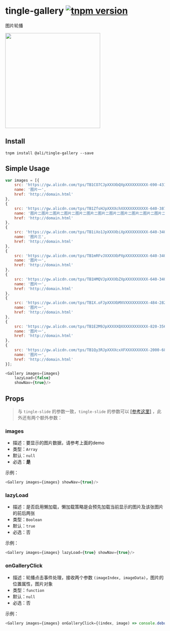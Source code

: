 # tingle-gallery [![tnpm version](http://web.npm.alibaba-inc.com/badge/v/@ali/tingle-gallery.svg?style=flat-square)](http://web.npm.alibaba-inc.com/package/@ali/tingle-gallery)

图片轮播

<img src="https://img.alicdn.com/tps/TB1pu_pJFXXXXX2XFXXXXXXXXXX-640-320.png" width="300"/>

## Install

```
tnpm install @ali/tingle-gallery --save
```

## Simple Usage

```javascript
var images = [{
    src: 'https://gw.alicdn.com/tps/TB1CO7CJpXXXXbQXpXXXXXXXXXX-690-431.jpg',
    name: '图片一',
    href: 'http://domain.html'
},
{
    src: 'https://gw.alicdn.com/tps/TB1ZfsHJpXXXXchXXXXXXXXXXXX-640-387.jpg',
    name: '图片二图片二图片二图片二图片二图片二图片二图片二图片二图片二图片二图片二',
    href: 'http://domain.html'
},
{
    src: 'https://gw.alicdn.com/tps/TB1iXo1JpXXXXbiXpXXXXXXXXXX-640-340.jpg',
    name: '图片三',
    href: 'http://domain.html'
},
{
    src: 'https://gw.alicdn.com/tps/TB1mRFvJXXXXXbPXpXXXXXXXXXX-640-340.jpg',
    name: '图片一',
    href: 'http://domain.html'
},
{
    src: 'https://gw.alicdn.com/tps/TB1HMQVJpXXXXbZXpXXXXXXXXXX-640-340.jpg',
    name: '图片一',
    href: 'http://domain.html'
},
{
    src: 'https://gw.alicdn.com/tps/TB1X.oFJpXXXXbMXVXXXXXXXXXX-484-282.png',
    name: '图片一',
    href: 'http://domain.html'
},
{
    src: 'https://gw.alicdn.com/tps/TB1E2M9JpXXXXXQXXXXXXXXXXXX-820-356.png',
    name: '图片一',
    href: 'http://domain.html'
},
{
    src: 'https://gw.alicdn.com/tps/TB1Qy3RJpXXXXcxXFXXXXXXXXXX-2000-680.jpg',
    name: '图片一',
    href: 'http://domain.html'
}];

<Gallery images={images}
    lazyLoad={false}
    showNav={true}/>
```

## Props

> 与 `tingle-slide` 的参数一致，`tingle-slide` 的参数可以 [[参考这里]](http://gitlab.alibaba-inc.com/tingle-ui/tingle-slide) ，此外还有两个额外参数：

### images

- 描述：要显示的图片数据，请参考上面的demo
- 类型：`Array`
- 默认：`null`
- 必选：**是**

示例：

```javascript
<Gallery images={images} showNav={true}/>
```

### lazyLoad

- 描述：是否启用懒加载，懒加载策略是会预先加载当前显示的图片及该张图片的前后两张
- 类型：`Boolean`
- 默认：`true`
- 必选：否

示例：

```javascript
<Gallery images={images} lazyLoad={true} showNav={true}/>
```

### onGalleryClick

- 描述：轮播点击事件处理，接收两个参数 `(imageIndex, imageData)`，图片的位置属性，图片对象
- 类型：`function`
- 默认：`null`
- 必选：否

示例：

```javascript
<Gallery images={images} onGalleryClick={(index, image) => console.debug(index, image)}/>
```

